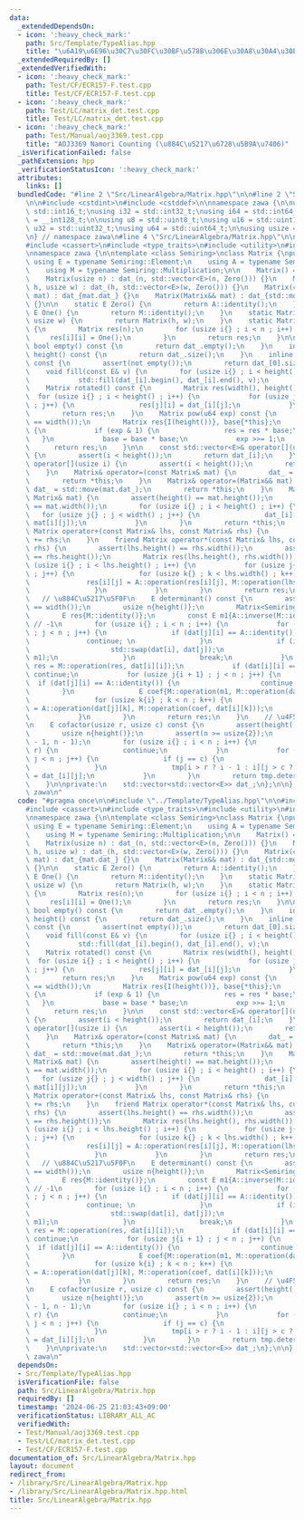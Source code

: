 ```yaml
---
data:
  _extendedDependsOn:
  - icon: ':heavy_check_mark:'
    path: Src/Template/TypeAlias.hpp
    title: "\u6A19\u6E96\u30C7\u30FC\u30BF\u578B\u306E\u30A8\u30A4\u30EA\u30A2\u30B9"
  _extendedRequiredBy: []
  _extendedVerifiedWith:
  - icon: ':heavy_check_mark:'
    path: Test/CF/ECR157-F.test.cpp
    title: Test/CF/ECR157-F.test.cpp
  - icon: ':heavy_check_mark:'
    path: Test/LC/matrix_det.test.cpp
    title: Test/LC/matrix_det.test.cpp
  - icon: ':heavy_check_mark:'
    path: Test/Manual/aoj3369.test.cpp
    title: "AOJ3369 Namori Counting (\u884C\u5217\u6728\u5B9A\u7406)"
  _isVerificationFailed: false
  _pathExtension: hpp
  _verificationStatusIcon: ':heavy_check_mark:'
  attributes:
    links: []
  bundledCode: "#line 2 \"Src/LinearAlgebra/Matrix.hpp\"\n\n#line 2 \"Src/Template/TypeAlias.hpp\"\
    \n\n#include <cstdint>\n#include <cstddef>\n\nnamespace zawa {\n\nusing i16 =\
    \ std::int16_t;\nusing i32 = std::int32_t;\nusing i64 = std::int64_t;\nusing i128\
    \ = __int128_t;\n\nusing u8 = std::uint8_t;\nusing u16 = std::uint16_t;\nusing\
    \ u32 = std::uint32_t;\nusing u64 = std::uint64_t;\n\nusing usize = std::size_t;\n\
    \n} // namespace zawa\n#line 4 \"Src/LinearAlgebra/Matrix.hpp\"\n\n#include <algorithm>\n\
    #include <cassert>\n#include <type_traits>\n#include <utility>\n#include <vector>\n\
    \nnamespace zawa {\n\ntemplate <class Semiring>\nclass Matrix {\npublic:\n   \
    \ using E = typename Semiring::Element;\n    using A = typename Semiring::Addition;\n\
    \    using M = typename Semiring::Multiplication;\n\n    Matrix() = default;\n\
    \    Matrix(usize n) : dat_(n, std::vector<E>(n, Zero())) {}\n    Matrix(usize\
    \ h, usize w) : dat_(h, std::vector<E>(w, Zero())) {}\n    Matrix(const Matrix&\
    \ mat) : dat_{mat.dat_} {}\n    Matrix(Matrix&& mat) : dat_{std::move(mat.dat_)}\
    \ {}\n\n    static E Zero() {\n        return A::identity();\n    }\n    static\
    \ E One() {\n        return M::identity();\n    }\n    static Matrix O(usize h,\
    \ usize w) {\n        return Matrix(h, w);\n    }\n    static Matrix I(usize n)\
    \ {\n        Matrix res(n);\n        for (usize i{} ; i < n ; i++) {\n       \
    \     res[i][i] = One();\n        }\n        return res;\n    }\n\n    inline\
    \ bool empty() const {\n        return dat_.empty();\n    }\n    inline usize\
    \ height() const {\n        return dat_.size();\n    }\n    inline usize width()\
    \ const {\n        assert(not empty());\n        return dat_[0].size();\n    }\n\
    \    void fill(const E& v) {\n        for (usize i{} ; i < height() ; i++) {\n\
    \            std::fill(dat_[i].begin(), dat_[i].end(), v);\n        }\n    } \n\
    \    Matrix rotated() const {\n        Matrix res(width(), height());\n      \
    \  for (usize i{} ; i < height() ; i++) {\n            for (usize j{} ; j < width()\
    \ ; j++) {\n                res[j][i] = dat_[i][j];\n            }\n        }\n\
    \        return res;\n    }\n    Matrix pow(u64 exp) const {\n        assert(height()\
    \ == width());\n        Matrix res{I(height())}, base{*this};\n        while (exp)\
    \ {\n            if (exp & 1) {\n                res = res * base;\n         \
    \   }\n            base = base * base;\n            exp >>= 1;\n        }\n  \
    \      return res;\n    }\n\n    const std::vector<E>& operator[](usize i) const\
    \ {\n        assert(i < height());\n        return dat_[i];\n    }\n    std::vector<E>&\
    \ operator[](usize i) {\n        assert(i < height());\n        return dat_[i];\n\
    \    }\n    Matrix& operator=(const Matrix& mat) {\n        dat_ = mat.dat_;\n\
    \        return *this;\n    }\n    Matrix& operator=(Matrix&& mat) {\n       \
    \ dat_ = std::move(mat.dat_);\n        return *this;\n    }\n    Matrix& operator+=(const\
    \ Matrix& mat) {\n        assert(height() == mat.height());\n        assert(width()\
    \ == mat.width());\n        for (usize i{} ; i < height() ; i++) {\n         \
    \   for (usize j{} ; j < width() ; j++) {\n                dat_[i][j] = A::operation(dat_[i][j],\
    \ mat[i][j]);\n            }\n        }\n        return *this;\n    }\n    friend\
    \ Matrix operator+(const Matrix& lhs, const Matrix& rhs) {\n        return Matrix{lhs}\
    \ += rhs;\n    }\n    friend Matrix operator*(const Matrix& lhs, const Matrix&\
    \ rhs) {\n        assert(lhs.height() == rhs.width());\n        assert(lhs.width()\
    \ == rhs.height());\n        Matrix res(lhs.height(), rhs.width());\n        for\
    \ (usize i{} ; i < lhs.height() ; i++) {\n            for (usize j{} ; j < rhs.width()\
    \ ; j++) {\n                for (usize k{} ; k < lhs.width() ; k++) {\n      \
    \              res[i][j] = A::operation(res[i][j], M::operation(lhs[i][k], rhs[k][j]));\n\
    \                }\n            }\n        }\n        return res;\n    }\n\n \
    \   // \u884C\u5217\u5F0F\n    E determinant() const {\n        assert(height()\
    \ == width());\n        usize n{height()};\n        Matrix<Semiring> dat{*this};\n\
    \        E res{M::identity()};\n        const E m1{A::inverse(M::identity())};\
    \ // -1\n        for (usize i{} ; i < n ; i++) {\n            for (usize j{i}\
    \ ; j < n ; j++) {\n                if (dat[j][i] == A::identity()) {\n      \
    \              continue; \n                }\n                if (i != j) {\n\
    \                    std::swap(dat[i], dat[j]);\n                    res = M::operation(res,\
    \ m1);\n                }\n                break;\n            }\n           \
    \ res = M::operation(res, dat[i][i]);\n            if (dat[i][i] == A::identity())\
    \ continue;\n            for (usize j{i + 1} ; j < n ; j++) {\n              \
    \  if (dat[j][i] == A::identity()) {\n                    continue;\n        \
    \        }\n                E coef{M::operation(m1, M::operation(dat[j][i], M::inverse(dat[i][i])))};\n\
    \                for (usize k{i} ; k < n ; k++) {\n                    dat[j][k]\
    \ = A::operation(dat[j][k], M::operation(coef, dat[i][k]));\n                }\n\
    \            }\n        }\n        return res;\n    }\n    // \u4F59\u56E0\u5B50\
    \n    E cofactor(usize r, usize c) const {\n        assert(height() == width());\n\
    \        usize n{height()};\n        assert(n >= usize{2});\n        Matrix tmp(n\
    \ - 1, n - 1);\n        for (usize i{} ; i < n ; i++) {\n            if (i ==\
    \ r) {\n                continue;\n            }\n            for (usize j{} ;\
    \ j < n ; j++) {\n                if (j == c) {\n                    continue;\n\
    \                }\n                tmp[i > r ? i - 1 : i][j > c ? j - 1 : j]\
    \ = dat_[i][j];\n            }\n        }\n        return tmp.determinant();\n\
    \    }\n\nprivate:\n    std::vector<std::vector<E>> dat_;\n};\n\n} // namespace\
    \ zawa\n"
  code: "#pragma once\n\n#include \"../Template/TypeAlias.hpp\"\n\n#include <algorithm>\n\
    #include <cassert>\n#include <type_traits>\n#include <utility>\n#include <vector>\n\
    \nnamespace zawa {\n\ntemplate <class Semiring>\nclass Matrix {\npublic:\n   \
    \ using E = typename Semiring::Element;\n    using A = typename Semiring::Addition;\n\
    \    using M = typename Semiring::Multiplication;\n\n    Matrix() = default;\n\
    \    Matrix(usize n) : dat_(n, std::vector<E>(n, Zero())) {}\n    Matrix(usize\
    \ h, usize w) : dat_(h, std::vector<E>(w, Zero())) {}\n    Matrix(const Matrix&\
    \ mat) : dat_{mat.dat_} {}\n    Matrix(Matrix&& mat) : dat_{std::move(mat.dat_)}\
    \ {}\n\n    static E Zero() {\n        return A::identity();\n    }\n    static\
    \ E One() {\n        return M::identity();\n    }\n    static Matrix O(usize h,\
    \ usize w) {\n        return Matrix(h, w);\n    }\n    static Matrix I(usize n)\
    \ {\n        Matrix res(n);\n        for (usize i{} ; i < n ; i++) {\n       \
    \     res[i][i] = One();\n        }\n        return res;\n    }\n\n    inline\
    \ bool empty() const {\n        return dat_.empty();\n    }\n    inline usize\
    \ height() const {\n        return dat_.size();\n    }\n    inline usize width()\
    \ const {\n        assert(not empty());\n        return dat_[0].size();\n    }\n\
    \    void fill(const E& v) {\n        for (usize i{} ; i < height() ; i++) {\n\
    \            std::fill(dat_[i].begin(), dat_[i].end(), v);\n        }\n    } \n\
    \    Matrix rotated() const {\n        Matrix res(width(), height());\n      \
    \  for (usize i{} ; i < height() ; i++) {\n            for (usize j{} ; j < width()\
    \ ; j++) {\n                res[j][i] = dat_[i][j];\n            }\n        }\n\
    \        return res;\n    }\n    Matrix pow(u64 exp) const {\n        assert(height()\
    \ == width());\n        Matrix res{I(height())}, base{*this};\n        while (exp)\
    \ {\n            if (exp & 1) {\n                res = res * base;\n         \
    \   }\n            base = base * base;\n            exp >>= 1;\n        }\n  \
    \      return res;\n    }\n\n    const std::vector<E>& operator[](usize i) const\
    \ {\n        assert(i < height());\n        return dat_[i];\n    }\n    std::vector<E>&\
    \ operator[](usize i) {\n        assert(i < height());\n        return dat_[i];\n\
    \    }\n    Matrix& operator=(const Matrix& mat) {\n        dat_ = mat.dat_;\n\
    \        return *this;\n    }\n    Matrix& operator=(Matrix&& mat) {\n       \
    \ dat_ = std::move(mat.dat_);\n        return *this;\n    }\n    Matrix& operator+=(const\
    \ Matrix& mat) {\n        assert(height() == mat.height());\n        assert(width()\
    \ == mat.width());\n        for (usize i{} ; i < height() ; i++) {\n         \
    \   for (usize j{} ; j < width() ; j++) {\n                dat_[i][j] = A::operation(dat_[i][j],\
    \ mat[i][j]);\n            }\n        }\n        return *this;\n    }\n    friend\
    \ Matrix operator+(const Matrix& lhs, const Matrix& rhs) {\n        return Matrix{lhs}\
    \ += rhs;\n    }\n    friend Matrix operator*(const Matrix& lhs, const Matrix&\
    \ rhs) {\n        assert(lhs.height() == rhs.width());\n        assert(lhs.width()\
    \ == rhs.height());\n        Matrix res(lhs.height(), rhs.width());\n        for\
    \ (usize i{} ; i < lhs.height() ; i++) {\n            for (usize j{} ; j < rhs.width()\
    \ ; j++) {\n                for (usize k{} ; k < lhs.width() ; k++) {\n      \
    \              res[i][j] = A::operation(res[i][j], M::operation(lhs[i][k], rhs[k][j]));\n\
    \                }\n            }\n        }\n        return res;\n    }\n\n \
    \   // \u884C\u5217\u5F0F\n    E determinant() const {\n        assert(height()\
    \ == width());\n        usize n{height()};\n        Matrix<Semiring> dat{*this};\n\
    \        E res{M::identity()};\n        const E m1{A::inverse(M::identity())};\
    \ // -1\n        for (usize i{} ; i < n ; i++) {\n            for (usize j{i}\
    \ ; j < n ; j++) {\n                if (dat[j][i] == A::identity()) {\n      \
    \              continue; \n                }\n                if (i != j) {\n\
    \                    std::swap(dat[i], dat[j]);\n                    res = M::operation(res,\
    \ m1);\n                }\n                break;\n            }\n           \
    \ res = M::operation(res, dat[i][i]);\n            if (dat[i][i] == A::identity())\
    \ continue;\n            for (usize j{i + 1} ; j < n ; j++) {\n              \
    \  if (dat[j][i] == A::identity()) {\n                    continue;\n        \
    \        }\n                E coef{M::operation(m1, M::operation(dat[j][i], M::inverse(dat[i][i])))};\n\
    \                for (usize k{i} ; k < n ; k++) {\n                    dat[j][k]\
    \ = A::operation(dat[j][k], M::operation(coef, dat[i][k]));\n                }\n\
    \            }\n        }\n        return res;\n    }\n    // \u4F59\u56E0\u5B50\
    \n    E cofactor(usize r, usize c) const {\n        assert(height() == width());\n\
    \        usize n{height()};\n        assert(n >= usize{2});\n        Matrix tmp(n\
    \ - 1, n - 1);\n        for (usize i{} ; i < n ; i++) {\n            if (i ==\
    \ r) {\n                continue;\n            }\n            for (usize j{} ;\
    \ j < n ; j++) {\n                if (j == c) {\n                    continue;\n\
    \                }\n                tmp[i > r ? i - 1 : i][j > c ? j - 1 : j]\
    \ = dat_[i][j];\n            }\n        }\n        return tmp.determinant();\n\
    \    }\n\nprivate:\n    std::vector<std::vector<E>> dat_;\n};\n\n} // namespace\
    \ zawa\n"
  dependsOn:
  - Src/Template/TypeAlias.hpp
  isVerificationFile: false
  path: Src/LinearAlgebra/Matrix.hpp
  requiredBy: []
  timestamp: '2024-06-25 21:03:43+09:00'
  verificationStatus: LIBRARY_ALL_AC
  verifiedWith:
  - Test/Manual/aoj3369.test.cpp
  - Test/LC/matrix_det.test.cpp
  - Test/CF/ECR157-F.test.cpp
documentation_of: Src/LinearAlgebra/Matrix.hpp
layout: document
redirect_from:
- /library/Src/LinearAlgebra/Matrix.hpp
- /library/Src/LinearAlgebra/Matrix.hpp.html
title: Src/LinearAlgebra/Matrix.hpp
---
```

